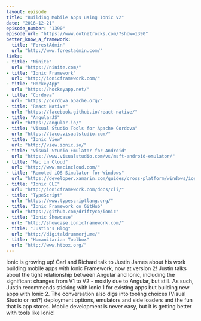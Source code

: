 ```yaml
---
layout: episode
title: "Building Mobile Apps using Ionic v2"
date: "2016-12-21"
episode_number: "1390"
episode_url: "https://www.dotnetrocks.com/?show=1390"
better_know_a_framework:
  title: "ForestAdmin"
  url: "http://www.forestadmin.com/"
links:
- title: "Ninite"
  url: "https://ninite.com/"
- title: "Ionic Framework"
  url: "http://ionicframework.com/"
- title: "HockeyApp"
  url: "https://hockeyapp.net/"
- title: "Cordova"
  url: "https://cordova.apache.org/"
- title: "React Native"
  url: "https://facebook.github.io/react-native/"
- title: "AngularJS"
  url: "https://angular.io/"
- title: "Visual Studio Tools for Apache Cordova"
  url: "https://taco.visualstudio.com/"
- title: "Ionic View"
  url: "http://view.ionic.io/"
- title: "Visual Studio Emulator for Android"
  url: "https://www.visualstudio.com/vs/msft-android-emulator/"
- title: "Mac in Cloud"
  url: "http://www.macincloud.com/"
- title: "Remoted iOS Simulator for Windows"
  url: "https://developer.xamarin.com/guides/cross-platform/windows/ios-simulator/"
- title: "Ionic CLI"
  url: "http://ionicframework.com/docs/cli/"
- title: "TypeScript"
  url: "https://www.typescriptlang.org/"
- title: "Ionic Framework on GitHub"
  url: "https://github.com/driftyco/ionic"
- title: "Ionic Showcase"
  url: "http://showcase.ionicframework.com/"
- title: "Justin's Blog"
  url: "http://digitaldrummerj.me/"
- title: "Humanitarian Toolbox"
  url: "http://www.htbox.org/"
---
```


Ionic is growing up! Carl and Richard talk to Justin James about his work building mobile apps with Ionic Framework, now at version 2! Justin talks about the tight relationship between Angular and Ionic, including the significant changes from V1 to V2 - mostly due to Angular, but still. As such, Justin recommends sticking with Ionic 1 for existing apps but building new apps with Ionic 2. The conversation also digs into tooling choices (Visual Studio or not?) deployment options, emulators and side loaders and the fun that is app stores. Mobile development is never easy, but it is getting better with tools like Ionic!
